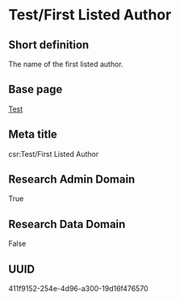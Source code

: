 # Test/First Listed Author
## Short definition
The name of the first listed author.
## Base page
[Test](../Objects/Test.md)
## Meta title
csr:Test/First Listed Author
## Research Admin Domain
True
## Research Data Domain
False
## UUID
411f9152-254e-4d96-a300-19d16f476570
